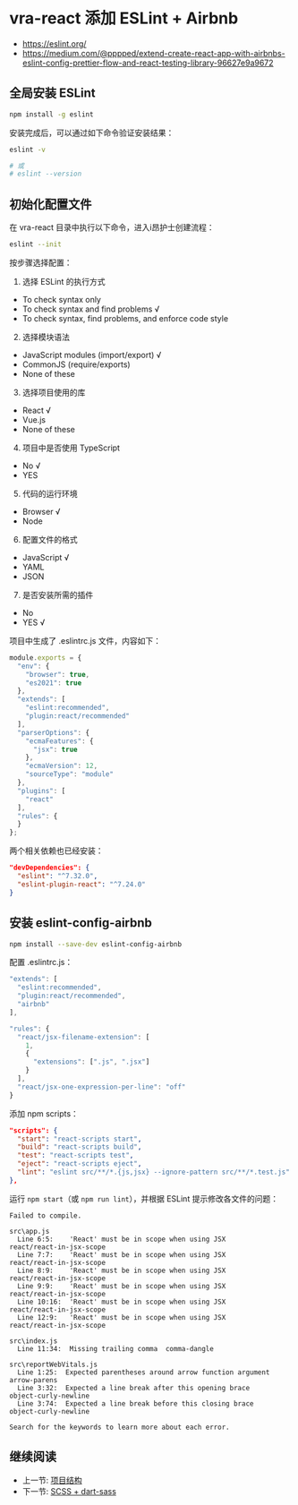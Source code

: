 # vra-react 添加 ESLint + Airbnb

+ <https://eslint.org/>
+ <https://medium.com/@pppped/extend-create-react-app-with-airbnbs-eslint-config-prettier-flow-and-react-testing-library-96627e9a9672>

## 全局安装 ESLint

```bash
npm install -g eslint
```

安装完成后，可以通过如下命令验证安装结果：

```bash
eslint -v

# 或
# eslint --version
```

## 初始化配置文件

在 vra-react 目录中执行以下命令，进入i昂护士创建流程：

```bash
eslint --init
```

按步骤选择配置：

1. 选择 ESLint 的执行方式
  + To check syntax only
  + To check syntax and find problems √
  + To check syntax, find problems, and enforce code style
2. 选择模块语法
  + JavaScript modules (import/export) √
  + CommonJS (require/exports)
  + None of these
3. 选择项目使用的库
  + React √
  + Vue.js
  + None of these
4. 项目中是否使用 TypeScript
  + No √
  + YES
5. 代码的运行环境
  + Browser √
  + Node
6. 配置文件的格式
  + JavaScript √
  + YAML
  + JSON
7. 是否安装所需的插件
  + No
  + YES √

项目中生成了 .eslintrc.js 文件，内容如下：

```js
module.exports = {
  "env": {
    "browser": true,
    "es2021": true
  },
  "extends": [
    "eslint:recommended",
    "plugin:react/recommended"
  ],
  "parserOptions": {
    "ecmaFeatures": {
      "jsx": true
    },
    "ecmaVersion": 12,
    "sourceType": "module"
  },
  "plugins": [
    "react"
  ],
  "rules": {
  }
};
```

两个相关依赖也已经安装：

```json
"devDependencies": {
  "eslint": "^7.32.0",
  "eslint-plugin-react": "^7.24.0"
}
```

## 安装 eslint-config-airbnb

```bash
npm install --save-dev eslint-config-airbnb
```

配置 .eslintrc.js：

```js
"extends": [
  "eslint:recommended",
  "plugin:react/recommended",
  "airbnb"
],

"rules": {
  "react/jsx-filename-extension": [
    1,
    {
      "extensions": [".js", ".jsx"]
    }
  ],
  "react/jsx-one-expression-per-line": "off"
}
```

添加 npm scripts：

```json
"scripts": {
  "start": "react-scripts start",
  "build": "react-scripts build",
  "test": "react-scripts test",
  "eject": "react-scripts eject",
  "lint": "eslint src/**/*.{js,jsx} --ignore-pattern src/**/*.test.js"
},
```

运行 `npm start`（或 `npm run lint`），并根据 ESLint 提示修改各文件的问题：

```
Failed to compile.

src\app.js
  Line 6:5:    'React' must be in scope when using JSX                      react/react-in-jsx-scope
  Line 7:7:    'React' must be in scope when using JSX                      react/react-in-jsx-scope
  Line 8:9:    'React' must be in scope when using JSX                      react/react-in-jsx-scope
  Line 9:9:    'React' must be in scope when using JSX                      react/react-in-jsx-scope
  Line 10:16:  'React' must be in scope when using JSX                      react/react-in-jsx-scope
  Line 12:9:   'React' must be in scope when using JSX                      react/react-in-jsx-scope

src\index.js
  Line 11:34:  Missing trailing comma  comma-dangle

src\reportWebVitals.js
  Line 1:25:  Expected parentheses around arrow function argument  arrow-parens
  Line 3:32:  Expected a line break after this opening brace       object-curly-newline
  Line 3:74:  Expected a line break before this closing brace      object-curly-newline

Search for the keywords to learn more about each error.
```

## 继续阅读

+ 上一节: [项目结构](./vra-react.md)
+ 下一节: [SCSS + dart-sass](./vra-react-scss.md)

